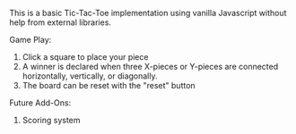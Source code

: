 This is a basic Tic-Tac-Toe implementation using vanilla Javascript without help from external libraries.

Game Play:
1) Click a square to place your piece
2) A winner is declared when three X-pieces or Y-pieces are connected horizontally, vertically, or diagonally.
3) The board can be reset with the "reset" button

Future Add-Ons:
1) Scoring system